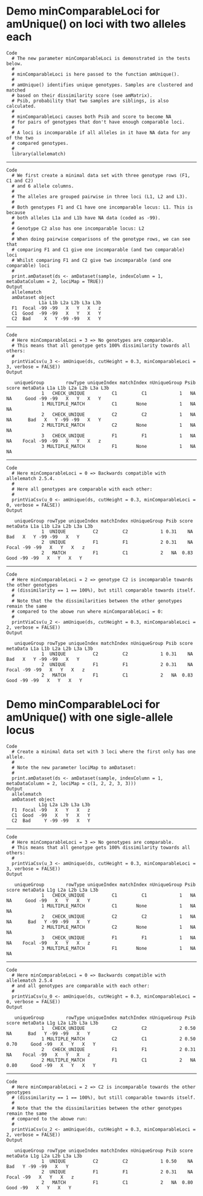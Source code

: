# Demo minComparableLoci for amUnique() on loci with two alleles each

    Code
      # The new parameter minComparableLoci is demonstrated in the tests below.
      #  
      # minComparableLoci is here passed to the function amUnique().
      #  
      # amUnique() identifies unique genotypes. Samples are clustered and matched
      # based on their dissimilarity score (see amMatrix).
      # Psib, probability that two samples are siblings, is also calculated.
      #  
      # minComparableLoci causes both Psib and score to become NA 
      # for pairs of genotypes that don't have enough comparable loci.
      #  
      # A loci is incomparable if all alleles in it have NA data for any of the two
      # compared genotypes.
      #  
      library(allelematch)

---

    Code
      # We first create a minimal data set with three genotype rows (F1, C1 and C2)
      # and 6 allele columns.
      #  
      # The alleles are grouped pairwise in three loci (L1, L2 and L3).
      #  
      # Both genotypes F1 and C1 have one incomparable locus: L1. This is because 
      # both alleles L1a and L1b have NA data (coded as -99).
      #  
      # Genotype C2 also has one incomparable locus: L2
      #  
      # When doing pairwise comparisons of the genotype rows, we can see that
      # comparing F1 and C1 give one incomparable (and two comparable) loci
      # Whilst comparing F1 and C2 give two incomparable (and one comparable) loci
      #  
      print.amDataset(ds <- amDataset(sample, indexColumn = 1, metaDataColumn = 2, lociMap = TRUE))
    Output
      allelematch
      amDataset object
                L1a L1b L2a L2b L3a L3b
      F1  Focal -99 -99   X   Y   X   z
      C1  Good  -99 -99   X   Y   X   Y
      C2  Bad     X   Y -99 -99   X   Y

---

    Code
      # Here minComparableLoci = 3 => No genotypes are comparable.
      # This means that all genotype gets 100% dissimilarity towards all others:
      #  
      printViaCsv(u_3 <- amUnique(ds, cutHeight = 0.3, minComparableLoci = 3, verbose = FALSE))
    Output
      
       uniqueGroup        rowType uniqueIndex matchIndex nUniqueGroup Psib score metaData L1a L1b L2a L2b L3a L3b
                 1   CHECK_UNIQUE          C1         C1            1   NA    NA     Good -99 -99   X   Y   X   Y
                 1 MULTIPLE_MATCH          C1       None            1   NA    NA                                 
                 2   CHECK_UNIQUE          C2         C2            1   NA    NA      Bad   X   Y -99 -99   X   Y
                 2 MULTIPLE_MATCH          C2       None            1   NA    NA                                 
                 3   CHECK_UNIQUE          F1         F1            1   NA    NA    Focal -99 -99   X   Y   X   z
                 3 MULTIPLE_MATCH          F1       None            1   NA    NA                                 

---

    Code
      # Here minComparableLoci = 0 => Backwards compatible with allelematch 2.5.4.
      #  
      # Here all genotypes are comparable with each other:
      #  
      printViaCsv(u_0 <- amUnique(ds, cutHeight = 0.3, minComparableLoci = 0, verbose = FALSE))
    Output
      
       uniqueGroup rowType uniqueIndex matchIndex nUniqueGroup Psib score metaData L1a L1b L2a L2b L3a L3b
                 1  UNIQUE          C2         C2            1 0.31    NA      Bad   X   Y -99 -99   X   Y
                 2  UNIQUE          F1         F1            2 0.31    NA    Focal -99 -99   X   Y   X   z
                 2   MATCH          F1         C1            2   NA  0.83     Good -99 -99   X   Y   X   Y

---

    Code
      # Here minComparableLoci = 2 => genotype C2 is incomparable towards the other genotypes
      # (dissimilarity == 1 == 100%), but still comparable towards itself.
      #  
      # Note that the the dissimilarities between the other genotypes remain the same
      # compared to the abowe run where minComparableLoci = 0:
      #  
      printViaCsv(u_2 <- amUnique(ds, cutHeight = 0.3, minComparableLoci = 2, verbose = FALSE))
    Output
      
       uniqueGroup rowType uniqueIndex matchIndex nUniqueGroup Psib score metaData L1a L1b L2a L2b L3a L3b
                 1  UNIQUE          C2         C2            1 0.31    NA      Bad   X   Y -99 -99   X   Y
                 2  UNIQUE          F1         F1            2 0.31    NA    Focal -99 -99   X   Y   X   z
                 2   MATCH          F1         C1            2   NA  0.83     Good -99 -99   X   Y   X   Y

# Demo minComparableLoci for amUnique() with one sigle-allele locus

    Code
      # Create a minimal data set with 3 loci where the first only has one allele.
      #  
      # Note the new parameter lociMap to amDataset:
      #  
      print.amDataset(ds <- amDataset(sample, indexColumn = 1, metaDataColumn = 2, lociMap = c(1, 2, 2, 3, 3)))
    Output
      allelematch
      amDataset object
                L1g L2a L2b L3a L3b
      F1  Focal -99   X   Y   X   z
      C1  Good  -99   X   Y   X   Y
      C2  Bad     Y -99 -99   X   Y

---

    Code
      # Here minComparableLoci = 3 => No genotypes are comparable.
      # This means that all genotype gets 100% dissimilarity towards all others:
      #  
      printViaCsv(u_3 <- amUnique(ds, cutHeight = 0.3, minComparableLoci = 3, verbose = FALSE))
    Output
      
       uniqueGroup        rowType uniqueIndex matchIndex nUniqueGroup Psib score metaData L1g L2a L2b L3a L3b
                 1   CHECK_UNIQUE          C1         C1            1   NA    NA     Good -99   X   Y   X   Y
                 1 MULTIPLE_MATCH          C1       None            1   NA    NA                             
                 2   CHECK_UNIQUE          C2         C2            1   NA    NA      Bad   Y -99 -99   X   Y
                 2 MULTIPLE_MATCH          C2       None            1   NA    NA                             
                 3   CHECK_UNIQUE          F1         F1            1   NA    NA    Focal -99   X   Y   X   z
                 3 MULTIPLE_MATCH          F1       None            1   NA    NA                             

---

    Code
      # Here minComparableLoci = 0 => Backwards compatible with allelematch 2.5.4
      # and all genotypes are comparable with each other:
      #  
      printViaCsv(u_0 <- amUnique(ds, cutHeight = 0.3, minComparableLoci = 0, verbose = FALSE))
    Output
      
       uniqueGroup        rowType uniqueIndex matchIndex nUniqueGroup Psib score metaData L1g L2a L2b L3a L3b
                 1   CHECK_UNIQUE          C2         C2            2 0.50    NA      Bad   Y -99 -99   X   Y
                 1 MULTIPLE_MATCH          C2         C1            2 0.50  0.70     Good -99   X   Y   X   Y
                 2   CHECK_UNIQUE          F1         F1            2 0.31    NA    Focal -99   X   Y   X   z
                 2 MULTIPLE_MATCH          F1         C1            2   NA  0.80     Good -99   X   Y   X   Y

---

    Code
      # Here minComparableLoci = 2 => C2 is incomparable towards the other genotypes
      # (dissimilarity == 1 == 100%), but still comparable towards itself.
      #  
      # Note that the the dissimilarities between the other genotypes remain the same
      # compared to the abowe run:
      #  
      printViaCsv(u_2 <- amUnique(ds, cutHeight = 0.3, minComparableLoci = 2, verbose = FALSE))
    Output
      
       uniqueGroup rowType uniqueIndex matchIndex nUniqueGroup Psib score metaData L1g L2a L2b L3a L3b
                 1  UNIQUE          C2         C2            1 0.50    NA      Bad   Y -99 -99   X   Y
                 2  UNIQUE          F1         F1            2 0.31    NA    Focal -99   X   Y   X   z
                 2   MATCH          F1         C1            2   NA  0.80     Good -99   X   Y   X   Y

